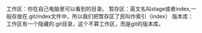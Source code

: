 工作区：你在自己电脑里可以看到的目录。
暂存区：英文名叫stage或者index,一般存放在.git/index文件中，所以我们把暂存区了民叫作索引（index）
版本库：工作区有一个隐藏的.git目录，这个不算工作区，而是git的版本库。

